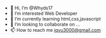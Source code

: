 - 👋 Hi, I’m @Whyds17
- 👀 I’m interested Web Developer
- 🌱 I’m currently learning html,css,javascript
- 💞️ I’m looking to collaborate on ...
- 📫 How to reach me iqyu3000@gmail.com
